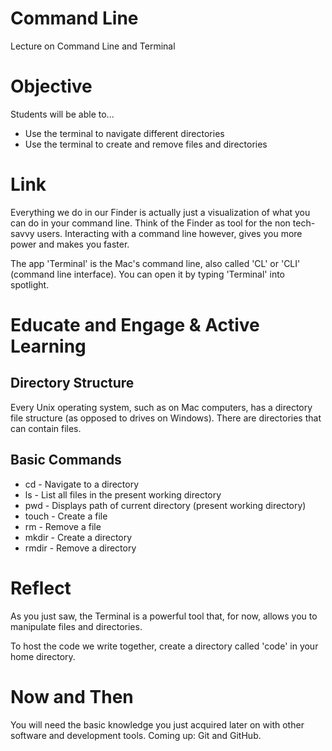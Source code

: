 # Command Line
Lecture on Command Line and Terminal

# Objective
Students will be able to...

- Use the terminal to navigate different directories
- Use the terminal to create and remove files and directories

# Link
Everything we do in our Finder is actually just a visualization of what you can do in your command line. Think of the Finder as tool for the non tech-savvy users. Interacting with a command line however, gives you more power and makes you faster.

The app 'Terminal' is the Mac's command line, also called 'CL' or 'CLI' (command line interface). You can open it by typing 'Terminal' into spotlight.

# Educate and Engage & Active Learning
## Directory Structure

Every Unix operating system, such as on Mac computers, has a directory file structure (as opposed to drives on Windows). There are directories that can contain files.

## Basic Commands

- cd - Navigate to a directory
- ls - List all files in the present working directory
- pwd - Displays path of current directory (present working directory)
- touch - Create a file
- rm - Remove a file
- mkdir - Create a directory
- rmdir - Remove a directory

# Reflect
As you just saw, the Terminal is a powerful tool that, for now, allows you to manipulate files and directories.

To host the code we write together, create a directory called 'code' in your home directory.

# Now and Then
You will need the basic knowledge you just acquired later on with other software and development tools. Coming up: Git and GitHub.
